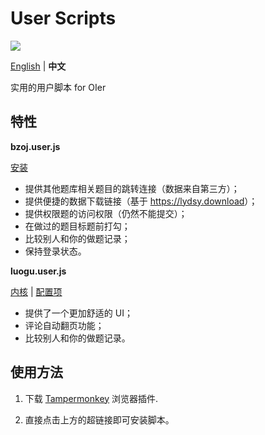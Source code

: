 # User Scripts

[![](https://travis-ci.com/sxyz-edu/user-scripts.svg?branch=master)](https://travis-ci.com/sxyz-edu/user-scripts)

[English](./README.md) | **中文**

实用的用户脚本 for OIer

## 特性

**bzoj.user.js**

[安装][bzoj-user-js]

- 提供其他题库相关题目的跳转连接（数据来自第三方）；
- 提供便捷的数据下载链接（基于 <https://lydsy.download>）；
- 提供权限题的访问权限（仍然不能提交）；
- 在做过的题目标题前打勾；
- 比较别人和你的做题记录；
- 保持登录状态。

**luogu.user.js**

[内核][luogu-user-js] | [配置项][luogu-config]

- 提供了一个更加舒适的 UI；
- 评论自动翻页功能；
- 比较别人和你的做题记录。

## 使用方法

1. 下载 [Tampermonkey](https://tampermonkey.net/) 浏览器插件.

2. 直接点击上方的超链接即可安装脚本。

[bzoj-user-js]: https://raw.githubusercontent.com/sxyz-edu/user-scripts/master/dist/bzoj.user.js
[luogu-user-js]: https://raw.githubusercontent.com/sxyz-edu/user-scripts/master/dist/luogu.user.js
[luogu-config]: https://raw.githubusercontent.com/sxyz-edu/user-scripts/master/dist/luogu-custom.user.js
